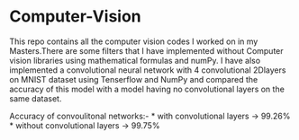 # Computer-Vision



This repo contains all the computer vision codes I worked on in my Masters.There are some filters that I have implemented without Computer vision libraries using mathematical formulas and numPy. I have also implemented a convolutional neural network with 4 convolutional 2Dlayers on MNIST dataset using Tenserflow and NumPy and compared the accuracy of this model with a  model having no convolutional layers on the same dataset.  

Accuracy of convoulitonal networks:-
                    * with convolutional layers -> 99.26%
                    * without convolutional layers -> 99.75%
